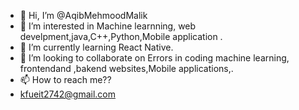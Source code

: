 - 👋 Hi, I’m @AqibMehmoodMalik
- 👀 I’m interested in Machine learnning, web develpment,java,C++,Python,Mobile application .
- 🌱 I’m currently learning React Native.
- 💞️ I’m looking to collaborate on Errors  in coding machine learning, frontendand ,bakend websites,Mobile applications,.
- 📫 How to reach me??
- kfueit2742@gmail.com
<!---
AqibMehmoodMalik/AqibMehmoodMalik is a ✨ special ✨ repository because its `README.md` (this file) appears on your GitHub profile.
You can click the Preview link to take a look at your changes.
--->
